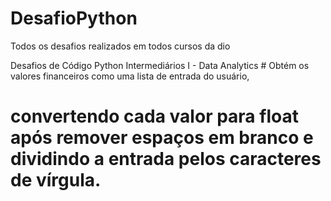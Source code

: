 # DesafioPython

Todos os desafios realizados em todos cursos da dio

Desafios de Código Python Intermediários I - Data Analytics # Obtém os valores financeiros como uma lista de entrada do usuário,
# convertendo cada valor para float após remover espaços em branco e dividindo a entrada pelos caracteres de vírgula.
